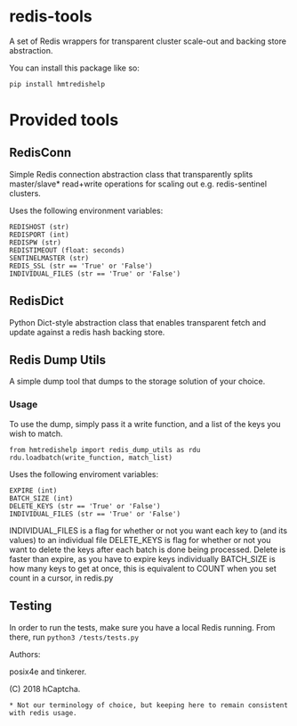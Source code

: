 # redis-tools
A set of Redis wrappers for transparent cluster scale-out and backing store abstraction.

You can install this package like so:

```bash
pip install hmtredishelp
```

# Provided tools

## RedisConn
Simple Redis connection abstraction class that transparently splits master/slave* read+write operations for scaling out e.g. redis-sentinel clusters.

Uses the following environment variables:

```
REDISHOST (str)
REDISPORT (int)
REDISPW (str)
REDISTIMEOUT (float: seconds)
SENTINELMASTER (str)
REDIS_SSL (str == 'True' or 'False')
INDIVIDUAL_FILES (str == 'True' or 'False')
```

## RedisDict
Python Dict-style abstraction class that enables transparent fetch and update against a redis hash backing store.

## Redis Dump Utils
A simple dump tool that dumps to the storage solution of your choice.

### Usage
To use the dump, simply pass it a write function, and a list of the keys you wish to match.

```
from hmtredishelp import redis_dump_utils as rdu
rdu.loadbatch(write_function, match_list)
```

Uses the following enviroment variables:
```
EXPIRE (int)
BATCH_SIZE (int)
DELETE_KEYS (str == 'True' or 'False')
INDIVIDUAL_FILES (str == 'True' or 'False')
```
INDIVIDUAL_FILES is a flag for whether or not you want each key to (and its values) to an individual file
DELETE_KEYS is flag for whether or not you want to delete the keys after each batch is done being processed. Delete is faster than expire, as you have to expire keys individually
BATCH_SIZE is how many keys to get at once, this is equivalent to COUNT when you set count in a cursor, in redis.py

## Testing
In order to run the tests, make sure you have a local Redis running.
From there, run ```python3 /tests/tests.py```

Authors:

posix4e and tinkerer.

(C) 2018 hCaptcha.

    * Not our terminology of choice, but keeping here to remain consistent with redis usage.
